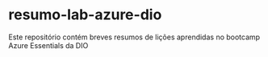 # resumo-lab-azure-dio
Este repositório contém breves resumos de lições aprendidas no bootcamp Azure Essentials da DIO
